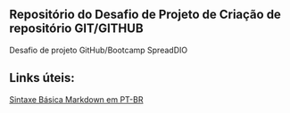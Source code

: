 ## Repositório do Desafio de Projeto de Criação de repositório GIT/GITHUB 
Desafio de projeto GitHub/Bootcamp SpreadDIO


## Links úteis:
[Sintaxe Básica Markdown em PT-BR](https://markdown.net.br/sintaxe-basica/)

